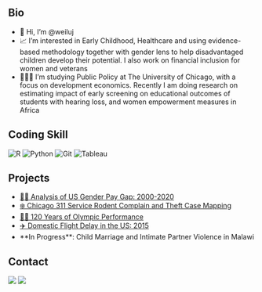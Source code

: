 ## Bio
  <p>
<ul>
    <li>👋 Hi, I’m @weiluj</li>
    <li>📈 I’m interested in Early Childhood, Healthcare and using evidence-based methodology together with gender lens to help disadvantaged children develop their potential. I also work on financial inclusion for women and veterans</li>
    <li>👩🏻‍🎓 I’m studying Public Policy at The University of Chicago, with a focus on development economics. Recently I am doing research on estimating impact of early screening on educational outcomes of students with hearing loss, and women empowerment measures in Africa</li>
  </ul>

## Coding Skill
<p>
  <img alt = "R" src = "https://img.shields.io/badge/-R-276DC3?logo=r&logoColor=white&style=for-the-badge&logoWidth=30" />
  <img alt = "Python" src = "https://img.shields.io/badge/-Python-3776AB?logo=python&logoColor=white&style=for-the-badge" />
  <img alt = "Git" src = "https://img.shields.io/badge/-Git-F05032?logo=git&logoColor=white&style=for-the-badge" />
  <img alt = "Tableau" src = "https://img.shields.io/badge/Tableau-E97627?style=for-the-badge&logo=Tableau&logoColor=white" />

## Projects
  <p>
<ul>
    <li><a href = "https://github.com/weiluj/us-gender-pay-gap">🏳️‍🌈 Analysis of US Gender Pay Gap: 2000-2020</a></li>
    <li><a href = "https://github.com/weiluj/chicago-311-request-rodent-theft">❄️ Chicago 311 Service Rodent Complain and Theft Case Mapping</a></li>
    <li><a href = "https://github.com/weiluj/120-years-olympics">🏊🏻 120 Years of Olympic Performance</a></li>
  <li><a href = "https://github.com/weiluj/us-flight-delay-2015">✈️ Domestic Flight Delay in the US: 2015</a></li>
  <li>**In Progress**: Child Marriage and Intimate Partner Violence in Malawi</li>
  </ul>
  
## Contact
<p>
  <a href = "mailto:weiluj@uchicago.edu"><img src = "https://img.shields.io/badge/Gmail-D14836?style=for-the-badge&logo=gmail&logoColor=white"></a>
  <a href = "https://www.linkedin.com/in/mia-j/"><img src = "https://img.shields.io/badge/LinkedIn-0077B5?style=for-the-badge&logo=linkedin&logoColor=white"></a>
<!---
weiluj/weiluj is a ✨ special ✨ repository because its `README.md` (this file) appears on your GitHub profile.
You can click the Preview link to take a look at your changes.
--->
